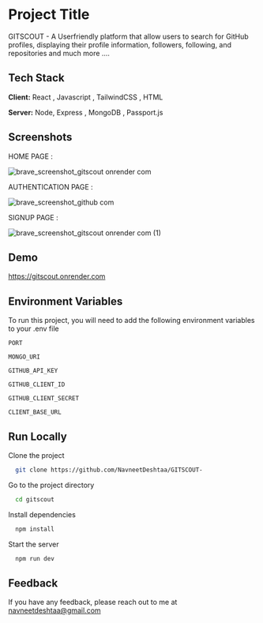
# Project Title
  GITSCOUT - A Userfriendly platform that allow users to search for GitHub profiles, displaying their profile information,
followers, following, and repositories and much more ....

## Tech Stack

**Client:** React , Javascript , TailwindCSS , HTML 

**Server:** Node, Express , MongoDB , Passport.js


## Screenshots

HOME PAGE : 

![brave_screenshot_gitscout onrender com](https://github.com/user-attachments/assets/ad3c8fc0-398f-4ef9-a83e-e4ede8b32c46)


AUTHENTICATION PAGE :

![brave_screenshot_github com](https://github.com/user-attachments/assets/8f0571be-4e6e-43be-ba78-01c7527c284d)


SIGNUP PAGE :

![brave_screenshot_gitscout onrender com (1)](https://github.com/user-attachments/assets/d5720bc9-3325-4ba4-8701-86e977bc7816)



## Demo

https://gitscout.onrender.com

## Environment Variables

To run this project, you will need to add the following environment variables to your .env file

`PORT `

`MONGO_URI`

`GITHUB_API_KEY`

`GITHUB_CLIENT_ID`

`GITHUB_CLIENT_SECRET`

`CLIENT_BASE_URL`


## Run Locally

Clone the project

```bash
  git clone https://github.com/NavneetDeshtaa/GITSCOUT-
```

Go to the project directory

```bash
  cd gitscout
```

Install dependencies

```bash
  npm install
```

Start the server

```bash
  npm run dev
```


## Feedback

If you have any feedback, please reach out to me at navneetdeshtaa@gmail.com

